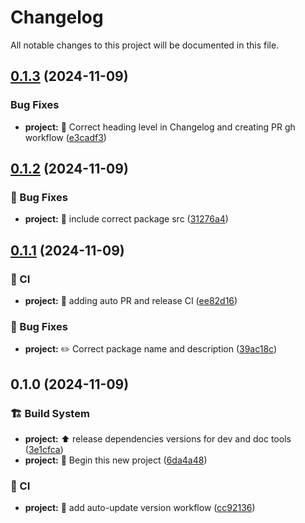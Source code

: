 # Changelog

All notable changes to this project will be documented in this file.
## [0.1.3](https://github.com/SongshGeo/multi-ruptures/compare/v0.1.2...v0.1.3) (2024-11-09)


### Bug Fixes

* **project:** :green_heart: Correct heading level in Changelog and creating PR gh workflow ([e3cadf3](https://github.com/SongshGeo/multi-ruptures/commit/e3cadf35d210305078f348ed052711ee9fd9234b))



## [0.1.2](https://github.com/SongshGeo/multi-ruptures/compare/v0.1.1...v0.1.2) (2024-11-09)


### 🐛 Bug Fixes

* **project:** :green_heart: include correct package src ([31276a4](https://github.com/SongshGeo/multi-ruptures/commit/31276a41888b2a2c08445dd0eddbe34d0a88e854))

## [0.1.1](https://github.com/SongshGeo/multi-ruptures/compare/v0.1.0...v0.1.1) (2024-11-09)


### 👷 CI

* **project:** :construction_worker: adding auto PR and release CI ([ee82d16](https://github.com/SongshGeo/multi-ruptures/commit/ee82d16a0e91fbfa955bfa7a1281e1209bdf25b8))


### 🐛 Bug Fixes

* **project:** :pencil2: Correct package name and description ([39ac18c](https://github.com/SongshGeo/multi-ruptures/commit/39ac18cec3a8bc1039619ac1ddd5142350da6b36))

## 0.1.0 (2024-11-09)


### 🏗️ Build System

* **project:** :arrow_up: release dependencies versions for dev and doc tools ([3e1cfca](https://github.com/SongshGeo/multi-ruptures/commit/3e1cfca16fe5b4ffc3401b10f0dc612a9e0520dc))
* **project:** :tada: Begin this new project ([6da4a48](https://github.com/SongshGeo/multi-ruptures/commit/6da4a48bbd24d30be3bbf47a907ebe4fa67443e4))


### 👷 CI

* **project:** :construction_worker: add auto-update version workflow ([cc92136](https://github.com/SongshGeo/multi-ruptures/commit/cc921369d248a81e28e66e946760455640f1984b))
